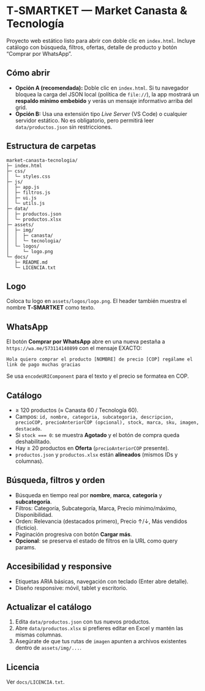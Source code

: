 # T‑SMARTKET — Market Canasta & Tecnología

Proyecto web estático listo para abrir con doble clic en `index.html`. Incluye catálogo con búsqueda, filtros, ofertas, detalle de producto y botón “Comprar por WhatsApp”.

## Cómo abrir

- **Opción A (recomendada):** Doble clic en `index.html`. Si tu navegador bloquea la carga del JSON local (política de `file://`), la app mostrará un **respaldo mínimo embebido** y verás un mensaje informativo arriba del grid.
- **Opción B:** Usa una extensión tipo *Live Server* (VS Code) o cualquier servidor estático. No es obligatorio, pero permitirá leer `data/productos.json` sin restricciones.

## Estructura de carpetas

```
market-canasta-tecnologia/
├─ index.html
├─ css/
│  └─ styles.css
├─ js/
│  ├─ app.js
│  ├─ filtros.js
│  ├─ ui.js
│  └─ utils.js
├─ data/
│  ├─ productos.json
│  └─ productos.xlsx
├─ assets/
│  ├─ img/
│  │  ├─ canasta/
│  │  └─ tecnologia/
│  └─ logos/
│     └─ logo.png
└─ docs/
   ├─ README.md
   └─ LICENCIA.txt
```

## Logo

Coloca tu logo en `assets/logos/logo.png`. El header también muestra el nombre **T‑SMARTKET** como texto.

## WhatsApp

El botón **Comprar por WhatsApp** abre en una nueva pestaña a `https://wa.me/573114140899` con el mensaje EXACTO:

```
Hola quiero comprar el producto [NOMBRE] de precio [COP] regálame el link de pago muchas gracias
```

Se usa `encodeURIComponent` para el texto y el precio se formatea en COP.

## Catálogo

- ≥ 120 productos (≈ Canasta 60 / Tecnología 60). 
- Campos: `id, nombre, categoria, subcategoria, descripcion, precioCOP, precioAnteriorCOP (opcional), stock, marca, sku, imagen, destacado`.
- Si `stock === 0`: se muestra **Agotado** y el botón de compra queda deshabilitado.
- Hay ≥ 20 productos en **Oferta** (`precioAnteriorCOP` presente).
- `productos.json` y `productos.xlsx` están **alineados** (mismos IDs y columnas).

## Búsqueda, filtros y orden

- Búsqueda en tiempo real por **nombre**, **marca**, **categoría** y **subcategoría**.
- Filtros: Categoría, Subcategoría, Marca, Precio mínimo/máximo, Disponibilidad.
- Orden: Relevancia (destacados primero), Precio ↑/↓, Más vendidos (ficticio).
- Paginación progresiva con botón **Cargar más**.
- **Opcional**: se preserva el estado de filtros en la URL como query params.

## Accesibilidad y responsive

- Etiquetas ARIA básicas, navegación con teclado (Enter abre detalle).
- Diseño responsive: móvil, tablet y escritorio.

## Actualizar el catálogo

1. Edita `data/productos.json` con tus nuevos productos.
2. Abre `data/productos.xlsx` si prefieres editar en Excel y mantén las mismas columnas.
3. Asegúrate de que tus rutas de `imagen` apunten a archivos existentes dentro de `assets/img/...`.

## Licencia

Ver `docs/LICENCIA.txt`.
